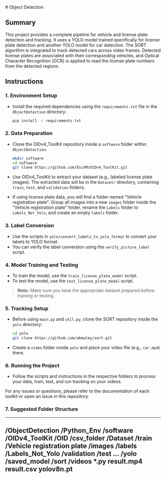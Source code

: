 # Object Detection

## Summary

This project provides a complete pipeline for vehicle and license plate detection and tracking. It uses a YOLO model trained specifically for license plate detection and another YOLO model for car detection. The SORT algorithm is integrated to track detected cars across video frames. Detected license plates are associated with their corresponding vehicles, and Optical Character Recognition (OCR) is applied to read the license plate numbers from the detected regions.

## Instructions

### 1. Environment Setup

- Install the required dependencies using the `requirements.txt` file in the `ObjectDetection` directory:

    ```bash
    pip install -r requirements.txt
    ```

### 2. Data Preparation

- Clone the OIDv4_ToolKit repository inside a `software` folder within `ObjectDetection`:

    ```bash
    mkdir software
    cd software
    git clone https://github.com/EscVM/OIDv4_ToolKit.git
    ```

- Use OIDv4_ToolKit to extract your dataset (e.g., labeled license plate images). The extracted data will be in the `Dataset/` directory, containing `train`, `test`, and `validation` folders.
- If using license plate data, you will find a folder named "Vehicle registration plate". Group all images into a new `images` folder inside the "Vehicle registration plate" folder, rename the `Labels` folder to `Labels_Not_Yolo`, and create an empty `labels` folder.

### 3. Label Conversion

- Use the scripts in `yolo/convert_labels_to_yolo_format` to convert your labels to YOLO format.
- You can verify the label conversion using the `verify_picture_label` script.

### 4. Model Training and Testing

- To train the model, use the `train_license_plate_model` script.
- To test the model, use the `test_license_plate_model` script.

> **Note:** Make sure you have the appropriate dataset prepared before training or testing.

### 5. Tracking Setup

- Before using `main.py` and `util.py`, clone the SORT repository inside the `yolo` directory:

    ```bash
    cd yolo
    git clone https://github.com/abewley/sort.git
    ```

- Create a `video` folder inside `yolo` and place your video file (e.g., `car.mp4`) there.

### 6. Running the Project

- Follow the scripts and instructions in the respective folders to process your data, train, test, and run tracking on your videos.

For any issues or questions, please refer to the documentation of each toolkit or open an issue in this repository.

### 7. Suggested Folder Structure

----------------------------------------------
/ObjectDetection
    /Python_Env
    /software
        /OIDv4_ToolKit
            /OID
                /csv_folder
                /Dataset
                    /train
                        /Vehicle registration plate
                            /images
                            /labels
                            /Labels_Not_Yolo
                    /validation
                    /test 
            ...
    /yolo
        /saved_model
        /sort
        /videos
        *.py
        result.mp4
        result.csv
        yolov8n.pt
----------------------------------------------